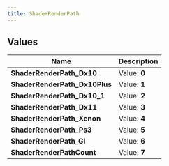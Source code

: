 ```yaml
---
title: ShaderRenderPath
---
```


## Values
| Name | Description |
| ---- | ----------- |
| **ShaderRenderPath_Dx10** | Value: **0** |
| **ShaderRenderPath_Dx10Plus** | Value: **1** |
| **ShaderRenderPath_Dx10_1** | Value: **2** |
| **ShaderRenderPath_Dx11** | Value: **3** |
| **ShaderRenderPath_Xenon** | Value: **4** |
| **ShaderRenderPath_Ps3** | Value: **5** |
| **ShaderRenderPath_Gl** | Value: **6** |
| **ShaderRenderPathCount** | Value: **7** |

